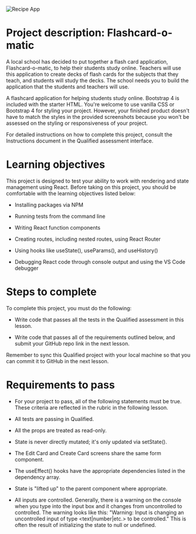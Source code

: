 ![Recipe App](https://images.ctfassets.net/c7lxnbtvvcxm/6EQ6qCokZfPfkoU0MkT7EF/e310f418a00c85ca0065fed2a67850f9/Flashcard-o-matic.png)

# Project description: Flashcard-o-matic
A local school has decided to put together a flash card application, Flashcard-o-matic, to help their students study online. Teachers will use this application to create decks of flash cards for the subjects that they teach, and students will study the decks. The school needs you to build the application that the students and teachers will use.

A flashcard application for helping students study online.
Bootstrap 4 is included with the starter HTML. You're welcome to use vanilla CSS or Bootstrap 4 for styling your project. However, your finished product doesn't have to match the styles in the provided screenshots because you won't be assessed on the styling or responsiveness of your project.

For detailed instructions on how to complete this project, consult the Instructions document in the Qualified assessment interface.

# Learning objectives
This project is designed to test your ability to work with rendering and state management using React. Before taking on this project, you should be comfortable with the learning objectives listed below:

- Installing packages via NPM

- Running tests from the command line

- Writing React function components

- Creating routes, including nested routes, using React Router

- Using hooks like useState(), useParams(), and useHistory()

- Debugging React code through console output and using the VS Code debugger

# Steps to complete
To complete this project, you must do the following:

- Write code that passes all the tests in the Qualified assessment in this lesson.

- Write code that passes all of the requirements outlined below, and submit your GitHub repo link in the next lesson.

Remember to sync this Qualified project with your local machine so that you can commit it to GitHub in the next lesson.

# Requirements to pass
- For your project to pass, all of the following statements must be true. These criteria are reflected in the rubric in the following lesson.

- All tests are passing in Qualified.

- All the props are treated as read-only.

- State is never directly mutated; it's only updated via setState().

- The Edit Card and Create Card screens share the same form component.

- The useEffect() hooks have the appropriate dependencies listed in the dependency array.

- State is "lifted up" to the parent component where appropriate.

- All inputs are controlled. Generally, there is a warning on the console when you type into the input box and it changes from uncontrolled to controlled. The warning looks like this: "Warning: Input is changing an uncontrolled input of type <text|number|etc.> to be controlled." This is often the result of initializing the state to null or undefined.
